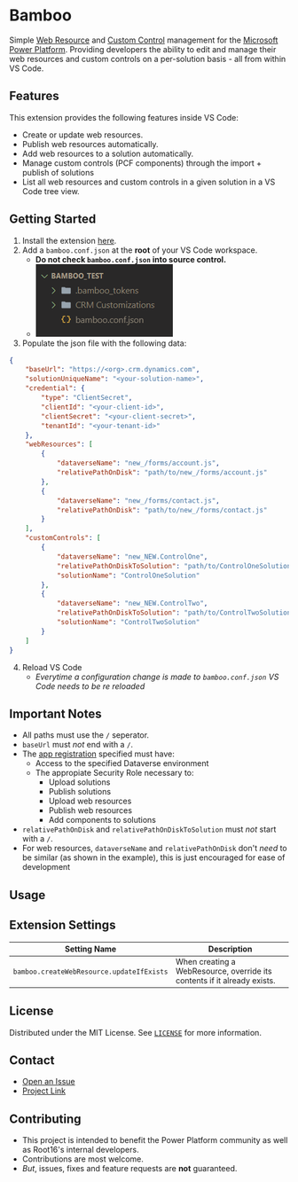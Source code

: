 # Bamboo

Simple [Web Resource](https://learn.microsoft.com/en-us/power-apps/developer/model-driven-apps/web-resources) and [Custom Control](https://learn.microsoft.com/en-us/power-apps/developer/component-framework/create-custom-controls-using-pcf) management for the [Microsoft Power Platform](https://powerplatform.microsoft.com/en-us/). Providing developers the ability to edit and manage their web resources and custom controls on a per-solution basis - all from within VS Code.

## Features
This extension provides the following features inside VS Code:

- Create or update web resources.
- Publish web resources automatically.
- Add web resources to a solution automatically.
- Manage custom controls (PCF components) through the import + publish of solutions
- List all web resources and custom controls in a given solution in a VS Code tree view.

## Getting Started

1. Install the extension [here](https://marketplace.visualstudio.com/publishers/root16).
2. Add a `bamboo.conf.json` at the **root** of your VS Code workspace.
    - **Do not check `bamboo.conf.json` into source control.**
    - ![Example Project Strucutre](./images/project_structure.png)
3. Populate the json file with the following data:

```json
{
    "baseUrl": "https://<org>.crm.dynamics.com",
    "solutionUniqueName": "<your-solution-name>",
    "credential": {
        "type": "ClientSecret",
        "clientId": "<your-client-id>",
        "clientSecret": "<your-client-secret>",
        "tenantId": "<your-tenant-id>"
    },
    "webResources": [
        {
            "dataverseName": "new_/forms/account.js",
            "relativePathOnDisk": "path/to/new_/forms/account.js"
        },
        {
            "dataverseName": "new_/forms/contact.js",
            "relativePathOnDisk": "path/to/new_/forms/contact.js"
        }
    ],
    "customControls": [
        {
            "dataverseName": "new_NEW.ControlOne",
            "relativePathOnDiskToSolution": "path/to/ControlOneSolution.zip",
            "solutionName": "ControlOneSolution"
        },
        {
            "dataverseName": "new_NEW.ControlTwo",
            "relativePathOnDiskToSolution": "path/to/ControlTwoSolution.zip",
            "solutionName": "ControlTwoSolution"
        }
    ]
}
```

4. Reload VS Code
    - *Everytime a configuration change is made to `bamboo.conf.json` VS Code needs to be re reloaded*

## **Important Notes** 
- All paths must use the `/` seperator.
- `baseUrl` must *not* end with a `/`.
- The [app registration](https://learn.microsoft.com/en-us/power-apps/developer/data-platform/walkthrough-register-app-azure-active-directory#confidential-client-app-registration) specified must have:
    - Access to the specified Dataverse environment
    - The appropiate Security Role necessary to:
        - Upload solutions
        - Publish solutions
        - Upload web resources
        - Publish web resources
        - Add components to solutions
- `relativePathOnDisk` and `relativePathOnDiskToSolution` must *not* start with a `/`.
- For web resources, `dataverseName` and `relativePathOnDisk` don't *need* to be similar (as shown in the example), this is just encouraged for ease of development

## Usage

## Extension Settings

| Setting Name                             | Description |
|------------------------------------------|-------------|
| `bamboo.createWebResource.updateIfExists` | When creating a WebResource, override its contents if it already exists. |

## License
Distributed under the MIT License. See [`LICENSE`](LICENSE) for more information.

## Contact
- [Open an Issue](https://github.com/Root16/bamboo/issues/new)
- [Project Link](https://github.com/Root16/bamboo)

## Contributing
- This project is intended to benefit the Power Platform community as well as Root16's internal developers. 
- Contributions are most welcome.
- *But*, issues, fixes and feature requests are **not** guaranteed.